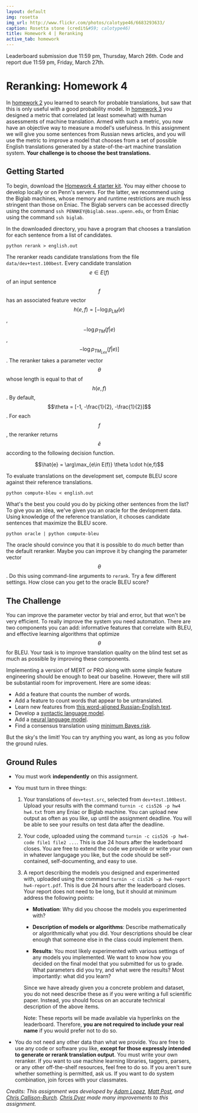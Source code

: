 ```yaml
---
layout: default
img: rosetta
img_url: http://www.flickr.com/photos/calotype46/6683293633/
caption: Rosetta stone (credit&#59; calotype46)
title: Homework 4 | Reranking
active_tab: homework
---
```


<div class="alert alert-info">
  Leaderboard submission due 11:59 pm, Thursday, March 26th.
  Code and report due 11:59 pm, Friday, March 27th.
</div>

Reranking: <span class="text-muted">Homework 4</span>
==============================================================

In [homework 2](hw2.html) you learned to search for probable translations,
but saw that this is only useful with a good probability model. In 
[homework 3](hw3.html) you designed a metric that correlated (at least 
somewhat) with human assessments of machine translation. Armed with such 
a metric, you now have an objective way to measure a model's usefulness. In 
this assignment we will give you some sentences from Russian news articles, 
and you will use the metric to improve a model that chooses from a set of
possible English translations generated by a state-of-the-art machine
translation system. __Your challenge is to choose the best 
translations.__ 

Getting Started
---------------

To begin, download the [Homework 4 starter kit](http://seas.upenn.edu/~cis526/hw4.zip).
You may either choose to develop locally or on Penn's servers. For the latter, we
recommend using the Biglab machines, whose memory and runtime restrictions are much
less stringent than those on Eniac. The Biglab servers can be accessed directly
using the command `ssh PENNKEY@biglab.seas.upenn.edu`, or from Eniac using the
command `ssh biglab`.

In the downloaded directory, you have a program that chooses
a translation for each sentence from a list of candidates.

    python rerank > english.out

The reranker reads candidate translations from the file
`data/dev+test.100best`. Every candidate translation $$e\in E(f)$$ of
an input sentence $$f$$ has an associated feature vector 
$$h(e,f) = [ -\log p_{LM}(e)$$, $$-\log p_{TM}(f|e)$$, $$-\log p_{TM_{Lex}}(f|e)]$$. The
reranker takes a parameter vector $$\theta$$ whose length is equal to
that of $$h(e,f)$$. By default, $$\theta = [-1, -\frac{1}{2}, -\frac{1}{2}]$$. For
each $$f$$, the reranker returns $$\hat{e}$$ according to the
following decision function.

<center>
$$\hat{e} = \arg\max_{e\in E(f)} \theta \cdot h(e,f)$$
</center>

To evaluate translations on the development set, compute BLEU
score against their reference translations.

    python compute-bleu < english.out

What's the best you could you do by picking other sentences
from the list? To give you an idea, we've given you an oracle for the
devlopment data. Using knowledge of the reference translation, it chooses
candidate sentences that maximize the BLEU score.

    python oracle | python compute-bleu

The oracle should convince you that it is possible to do _much_
better than the default reranker. Maybe you can improve it by changing
the parameter vector $$\theta$$. Do this using command-line
arguments to `rerank`. Try a few different settings. How close can
you get to the oracle BLEU score? 

The Challenge
-------------

You can improve the parameter vector by trial and error,
but that won't be very efficient. To really improve the system you need
automation. There are two components you can add: informative
features that correlate with BLEU, and effective learning algorithms that
optimize $$\theta$$ for BLEU. Your task is to improve translation quality 
on the blind test set as much as possible by improving these components.

Implementing a version of MERT or PRO along with some simple feature 
engineering should be enough to beat our baseline.
However, there will still be substantial room for improvement.
Here are some ideas:

* Add a feature that counts the number of words.
* Add a feature to count words that appear to be untranslated.
* Learn new features from [this word-aligned Russian-English text](http://www.ark.cs.cmu.edu/cdyer/train.ru-en.align.gz).
* Develop a [syntactic language model](http://www.isi.edu/natural-language/projects/rewrite/mtsummit03.pdf).
* Add a [neural language model](http://aclweb.org/anthology//D/D13/D13-1140.pdf).
* Find a consensus translation using [minimum Bayes risk](http://aclweb.org/anthology//N/N04/N04-1022.pdf).

But the sky's the limit! You can try anything you want, as long as
you follow the ground rules.

Ground Rules
------------

* You must work **independently** on this assignment.
* You must turn in three things:
  1. Your translations of `dev+test.src`, selected from `dev+test.100best`.
     Upload your results with the command `turnin -c cis526 -p hw4 hw4.txt` from
     any Eniac or Biglab machine. You
     can upload new output as often as you like, up until the assignment deadline. 
     You will be able to see your results on test data after the deadline.

  2. Your code, uploaded using the command `turnin -c cis526 -p hw4-code file1 file2 ...`.
     This is due 24 hours after the leaderboard closes.
     You are free to extend the code we provide or write your own in whatever
     langugage you like, but the code should be self-contained,
     self-documenting, and easy to use.

    3.  A report describing the models you designed and experimented with, uploaded
        using the command `turnin -c cis526 -p hw4-report hw4-report.pdf`. This is
        due 24 hours after the leaderboard closes. Your report does not need to be
        long, but it should at minimum address the following points:

        * **Motivation**: Why did you choose the models you experimented with?

        * **Description of models or algorithms**: Describe mathematically or algorithmically
	  what you did.
          Your descriptions should be clear enough that someone else in the class could
	  implement them.

        * **Results**: You most likely experimented with various settings of any models
	  you implemented.
          We want to know how you decided on the final model that you submitted for us to grade.
          What parameters did you try, and what were the results?
          Most importantly: what did you learn?

        Since we have already given you a concrete problem and dataset, you do not
        need describe these as if you were writing a full scientific paper. Instead,
        you should focus on an accurate technical description of the above items.

        Note: These reports will be made available via hyperlinks on the leaderboard.
        Therefore, **you are not required to include your real name** if you would prefer not
        to do so.
	
*  You do not need any other data than what we provide. You are
   free to use any code or software you like, __except for those
   expressly intended to generate or rerank translation output__. 
   You must write your own reranker. If you want to use machine
   learning libraries, taggers, parsers, or any other off-the-shelf resources,
   feel free to do so. If you aren't sure whether 
   something is permitted, ask us. If you want to do system combination, 
   join forces with your classmates.

*Credits: This assignment was developed by [Adam Lopez](http://alopez.github.io/), 
[Matt Post](http://cs.jhu.edu/~post/),
and [Chris Callison-Burch](http://www.cis.upenn.edu/~ccb/). [Chris Dyer](http://www.cs.cmu.edu/~cdyer) made many improvements to this assignment.*
